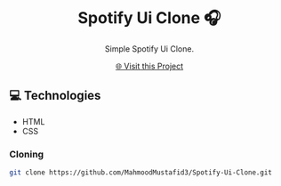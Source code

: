
<h1 align="center" style="font-weight: bold;">Spotify Ui Clone 🎧</h1>


<p align="center">Simple Spotify Ui Clone.</p>


<p align="center">
<a href="https://mahmoodmustafid3.github.io/Spotify-Ui-Clone/">🌐 Visit this Project</a>
</p>

<h2 id="technologies">💻 Technologies</h2>

- HTML
- CSS

<h3>Cloning</h3>



```bash
git clone https://github.com/MahmoodMustafid3/Spotify-Ui-Clone.git
```
